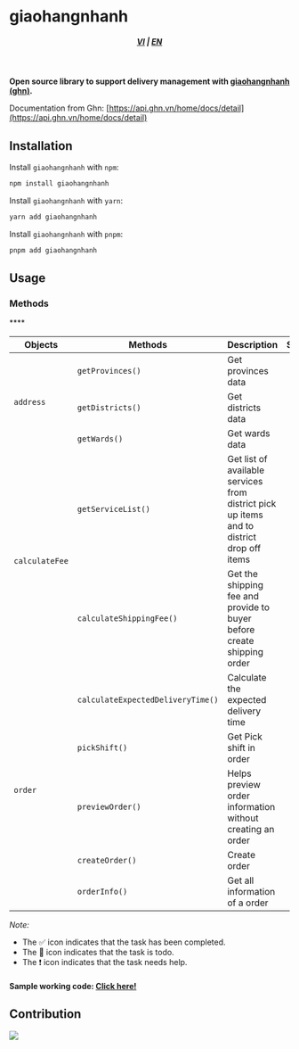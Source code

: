 # giaohangnhanh

<div style="text-align: center;">
    <h5>
        <a href="./README.md">VI</a>
        |
        <a href="./README_en-US.md">EN</a>
    </h5>
</div>
<br/>

<strong>Open source library to support delivery management with [giaohangnhanh (ghn)](https://ghn.vn).</strong>

Documentation from Ghn: [https://api.ghn.vn/home/docs/detail](https://api.ghn.vn/home/docs/detail)

## Installation

Install `giaohangnhanh` with `npm`:

```bash
npm install giaohangnhanh
```

Install `giaohangnhanh` with `yarn`:

```bash
yarn add giaohangnhanh
```

Install `giaohangnhanh` with `pnpm`:

```bash
pnpm add giaohangnhanh
```

## Usage

### Methods

<table>
    <thead>
        <tr>
            <th>Objects</th>
            <th>Methods</th>
            <th>Description</th>
            <th>Status</th>
        </tr>
    </thead>
    <tbody>
        <tr>
            <td rowspan="3"><code>address</code></td>
            <td><code>getProvinces()</code></td>
            <td>Get provinces data</td>
            <td style="text-align:center">✅</td>
        </tr>
        <tr>
            <td><code>getDistricts()</code></td>
            <td>Get districts data</td>
            <td style="text-align:center">✅</td>
        </tr>
        <tr>
            <td><code>getWards()</code></td>
            <td>Get wards data</td>
            <td style="text-align:center">✅</td>
        </tr>
        <tr>
            <td rowspan="2"><code>calculateFee</code></td>
            <td><code>getServiceList()</code></td>
            <td>Get list of available services from district pick up items and to district drop off items</td>
            <td style="text-align:center">✅</td>
        </tr>
        <tr>
            <td><code>calculateShippingFee()</code></td>
            <td>Get the shipping fee and provide to buyer before create shipping order</td>
            <td style="text-align:center">✅</td>
        </tr>
        <tr>
            <td rowspan="5"><code>order</code></td>
            <td><code>calculateExpectedDeliveryTime()</code></td>
            <td>Calculate the expected delivery time</td>
            <td style="text-align:center">✅</td>
        </tr>
        <tr>
            <td><code>pickShift()</code></td>
            <td>Get Pick shift in order</td>
            <td style="text-align:center">✅</td>
        </tr>
        <tr>
            <td><code>previewOrder()</code></td>
            <td>Helps preview order information without creating an order</td>
            <td style="text-align:center">✅</td>
        </tr>
        <tr>
            <td><code>createOrder()</code></td>
            <td>Create order</td>
            <td style="text-align:center">✅</td>
        </tr>****
        <tr>
            <td><code>orderInfo()</code></td>
            <td>Get all information of a order</td>
            <td style="text-align:center">✅</td>
        </tr>
    </tbody>
</table>

_Note:_

- The ✅ icon indicates that the task has been completed.
- The 📝 icon indicates that the task is todo.
- The ❗ icon indicates that the task needs help.

#### Sample working code: <a href="https://github.com/lehuygiang28/giaohangnhanh/blob/HEAD/example/index.ts" target="_blank">Click here!</a>

## Contribution

<a href="https://github.com/lehuygiang28/regex-vietnamese/graphs/contributors">
  <img src="https://contrib.rocks/image?repo=lehuygiang28/giaohangnhanh" />
</a>
